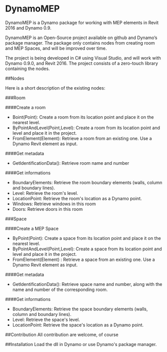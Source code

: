 # DynamoMEP

DynamoMEP is a Dynamo package for working with MEP elements in Revit 2016 and Dynamo 0.9.

DynamoMEP is an Open-Source project available on github and Dynamo’s package manager. The package only contains nodes from creating room and MEP Spaces, and will be improved over time.

The project is being developed in C# using Visual Studio, and will work with Dynamo 0.9.0, and Revit 2016. The project consists of a zero-touch library containing the nodes.

##Nodes

Here is a short description of the existing nodes:

###Room

####Create a room
* Boint(Point): Create a room from its location point and place it on the nearest level.
* ByPointAndLevel(Point,Level): Create a room from its location point and level and place it in the project.
* FromElement(Element): Retrieve a room from an existing one. Use a Dynamo Revit element as input.

####Get metadata
* GetIdentificationData(): Retrieve room name and number

####Get informations
* BoundaryElements: Retrieve the room boundary elements (walls, column and boundary lines).
* Level: Retrieve the room's level.
* LocationPoint: Retrieve the room's location as a Dynamo point.
* Windows: Retrieve windows in this room
* Doors: Retrieve doors in this room


###Space

####Create a MEP Space
* ByPoint(Point): Create a space from its location point and place it on the nearest level.
* ByPointAndLevel(Point,Level): Create a space from its location point and level and place it in the project.
* FromElement(Element) : Retrieve a space from an existing one. Use a Dynamo Revit element as input.

####Get metadata
* GetIdentificationData(): Retrieve space name and number, along with the name and number of the corresponding room.

####Get informations
* BoundaryElements: Retrieve the space boundary elements (walls, column and boundary lines).
* Level: Retrieve the space's level.
* LocationPoint: Retrieve the space's location as a Dynamo point.

##Contribution
All contribution are welcome, of course

##Installation
Load the dll in Dynamo or use Dynamo's package manager.

